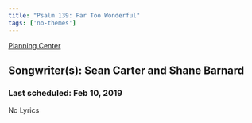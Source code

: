 ```yaml
---
title: "Psalm 139: Far Too Wonderful"
tags: ['no-themes']
---
```


[Planning Center](https://services.planningcenteronline.com/songs/16894308)

## Songwriter(s): Sean Carter and Shane Barnard
### Last scheduled: Feb 10, 2019          

No Lyrics

